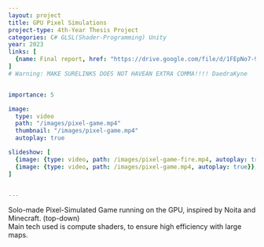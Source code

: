 ```yaml
---
layout: project
title: GPU Pixel Simulations
project-type: 4th-Year Thesis Project
categories: C# GLSL(Shader-Programming) Unity
year: 2023
links: [
  {name: Final report, href: "https://drive.google.com/file/d/1FEpNo7-92uGZv6gBoDTsEIz4tg0XtvTf/view?usp=drive_link"}
]
# Warning: MAKE SURELINKS DOES NOT HAVEAN EXTRA COMMA!!!! DaedraKyne


importance: 5

image:
  type: video
  path: "/images/pixel-game.mp4"
  thumbnail: "/images/pixel-game.mp4"
  autoplay: true

slideshow: [
  {image: {type: video, path: /images/pixel-game-fire.mp4, autoplay: true}},
  {image: {type: video, path: /images/pixel-game.mp4, autoplay: true}},
]


---
```


Solo-made Pixel-Simulated Game running on the GPU, inspired by Noita and Minecraft. (top-down)<br>
Main tech used is compute shaders, to ensure high efficiency with large maps.

